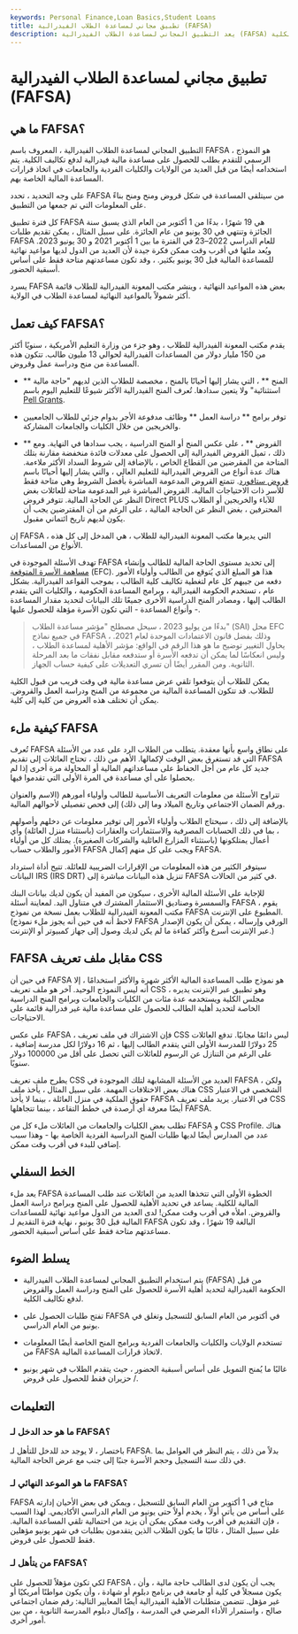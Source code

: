 ```yaml
---
keywords: Personal Finance,Loan Basics,Student Loans
title: تطبيق مجاني لمساعدة الطلاب الفيدرالية (FAFSA)
description: يعد التطبيق المجاني لمساعدة الطلاب الفيدرالية (FAFSA) هو المفتاح للحصول على المنح والمنح الدراسية ودراسة العمل والقروض للمساعدة في دفع تكاليف الكلية.
---
```


# تطبيق مجاني لمساعدة الطلاب الفيدرالية (FAFSA)
## ما هي FAFSA؟

التطبيق المجاني لمساعدة الطلاب الفيدرالية ، المعروف باسم FAFSA ، هو النموذج الرسمي للتقدم بطلب للحصول على مساعدة مالية فيدرالية لدفع تكاليف الكلية. يتم استخدامه أيضًا من قبل العديد من الولايات والكليات الفردية والجامعات في اتخاذ قرارات المساعدة المالية الخاصة بهم.

على وجه التحديد ، تحدد FAFSA من سيتلقى المساعدة في شكل قروض ومنح ومنح بناءً على المعلومات التي تم جمعها من التطبيق.

كل فترة تطبيق FAFSA هي 19 شهرًا ، بدءًا من 1 أكتوبر من العام الذي يسبق سنة الجائزة وتنتهي في 30 يونيو من عام الجائزة. على سبيل المثال ، يمكن تقديم طلبات FAFSA للعام الدراسي 2022–23 في الفترة ما بين 1 أكتوبر 2021 و 30 يونيو 2023. ويُعد ملئها في أقرب وقت ممكن فكرة جيدة لأن العديد من الدول لديها مواعيد نهائية للمساعدة المالية قبل 30 يونيو بكثير. ، وقد تكون مساعدتهم متاحة فقط على أساس أسبقية الحضور.

يسرد FAFSA بعض هذه المواعيد النهائية ، وينشر مكتب المعونة الفيدرالية للطلاب قائمة أكثر شمولاً بالمواعيد النهائية لمساعدة الطلاب في الولاية.

## كيف تعمل FAFSA؟

يقدم مكتب المعونة الفيدرالية للطلاب ، وهو جزء من وزارة التعليم الأمريكية ، سنويًا أكثر من 150 مليار دولار من المساعدات الفيدرالية لحوالي 13 مليون طالب. تتكون هذه المساعدة من منح ودراسة عمل وقروض.

- ** المنح ** ، التي يشار إليها أحيانًا بالمنح ، مخصصة للطلاب الذين لديهم "حاجة مالية استثنائية" ولا يتعين سدادها. تُعرف المنح الفيدرالية الأكثر شيوعًا للتعليم اليوم باسم [Pell Grants](/pell-grant).

- توفر برامج ** دراسة العمل ** وظائف مدفوعة الأجر بدوام جزئي للطلاب الجامعيين والخريجين من خلال الكليات والجامعات المشاركة.

- ** القروض ** ، على عكس المنح أو المنح الدراسية ، يجب سدادها في النهاية. ومع ذلك ، تميل القروض الفيدرالية إلى الحصول على معدلات فائدة منخفضة مقارنة بتلك المتاحة من المقرضين من القطاع الخاص ، بالإضافة إلى شروط السداد الأكثر ملاءمة. هناك عدة أنواع من القروض الفيدرالية للتعليم العالي ، والتي يشار إليها أحيانًا باسم [قروض ستافورد](/stafford-loan). تتمتع القروض المدعومة المباشرة بأفضل الشروط وهي متاحة فقط للأسر ذات الاحتياجات المالية. القروض المباشرة غير المدعومة متاحة للعائلات بغض النظر عن الحاجة المالية. تتوفر قروض Direct PLUS للآباء والخريجين أو الطلاب المحترفين ، بغض النظر عن الحاجة المالية ، على الرغم من أن المقترضين يجب أن يكون لديهم تاريخ ائتماني مقبول.

إن FAFSA ، التي يديرها مكتب المعونة الفيدرالية للطلاب ، هي المدخل إلى كل هذه الأنواع من المساعدات.

تهدف الأسئلة الموجودة في FAFSA إلى تحديد مستوى الحاجة المالية للطالب وإنشاء [مساهمة الأسرة المتوقعة](/expected-family-contribution) (EFC). هذا هو المبلغ الذي يُتوقع من الطالب وأولياء الأمور دفعه من جيبهم كل عام لتغطية تكاليف كلية الطالب ، بموجب القواعد الفيدرالية. بشكل عام ، تستخدم الحكومة الفيدرالية ، وبرامج المساعدة الحكومية ، والكليات التي يتقدم الطالب إليها ، ومصادر المنح الدراسية الأخرى جميعًا تلك البيانات لتحديد مقدار المساعدة - وأنواع المساعدة - التي تكون الأسرة مؤهلة للحصول عليها.

> بدءًا من يوليو 2023 ، سيحل مصطلح "مؤشر مساعدة الطلاب" (SAI) محل EFC في جميع نماذج FAFSA ، وذلك بفضل قانون الاعتمادات الموحدة لعام 2021. يحاول التغيير توضيح ما هو هذا الرقم في الواقع: مؤشر الأهلية لمساعدة الطلاب ، وليس انعكاسًا لما يمكن أن تدفعه الأسرة أو ستدفعه مقابل نفقات ما بعد المرحلة الثانوية. ومن المقرر أيضًا أن تسري التعديلات على كيفية حساب الجهاز.

>

>

>

>

يمكن للطلاب أن يتوقعوا تلقي عرض مساعدة مالية في وقت قريب من قبول الكلية للطلاب. قد تتكون المساعدة المالية من مجموعة من المنح ودراسة العمل والقروض. يمكن أن تختلف هذه العروض من كلية إلى كلية.

## كيفية ملء FAFSA

تُعرف FAFSA على نطاق واسع بأنها معقدة. يتطلب من الطلاب الرد على عدد من الأسئلة التي قد تستغرق بعض الوقت لإكمالها. الأهم من ذلك ، تحتاج العائلات إلى تقديم FAFSA جديد كل عام من أجل الحفاظ على مساعداتهم المالية أو المحاولة مرة أخرى إذا لم يحصلوا على أي مساعدة في المرة الأولى التي تقدموا فيها.

تتراوح الأسئلة من معلومات التعريف الأساسية للطالب وأولياء أمورهم (الاسم والعنوان ورقم الضمان الاجتماعي وتاريخ الميلاد وما إلى ذلك) إلى فحص تفصيلي لأحوالهم المالية.

بالإضافة إلى ذلك ، سيحتاج الطلاب وأولياء الأمور إلى توفير معلومات عن دخلهم وأصولهم ، بما في ذلك الحسابات المصرفية والاستثمارات والعقارات (باستثناء منزل العائلة) وأي أعمال يمتلكونها (باستثناء المزارع العائلية والشركات الصغيرة). يمتلك كل من أولياء الأمور والطلاب حساب FAFSA ويجب على كل منهم إكمال FAFSA.

سيتوفر الكثير من هذه المعلومات من الإقرارات الضريبية للعائلة. تتيح أداة استرداد البيانات IRS (IRS DRT) تنزيل هذه البيانات مباشرة إلى FAFSA في كثير من الحالات.

للإجابة على الأسئلة المالية الأخرى ، سيكون من المفيد أن يكون لديك بيانات البنك والسمسرة وصناديق الاستثمار المشترك في متناول اليد. لمعاينة أسئلة FAFSA ، يقوم مكتب المعونة الفيدرالية للطلاب بعمل نسخة من نموذج FAFSA المطبوع على الإنترنت. (لاحظ أنه في حين أنه يجوز ملء نموذج FAFSA الورقي وإرساله ، يمكن أن يكون الإصدار عبر الإنترنت أسرع وأكثر كفاءة ما لم يكن لديك وصول إلى جهاز كمبيوتر أو الإنترنت.)

## FAFSA مقابل ملف تعريف CSS

في حين أن FAFSA هو نموذج طلب المساعدة المالية الأكثر شهرة والأكثر استخدامًا ، إلا أنه ليس النموذج الوحيد. آخر هو ملف تعريف CSS ، وهو تطبيق عبر الإنترنت يديره مجلس الكلية ويستخدمه عدة مئات من الكليات والجامعات وبرامج المنح الدراسية الخاصة لتحديد أهلية الطالب للحصول على مساعدة مالية غير فدرالية قائمة على الاحتياجات.

على عكس FAFSA ، فإن الاشتراك في ملف تعريف CSS ليس دائمًا مجانيًا. تدفع العائلات 25 دولارًا للمدرسة الأولى التي يتقدم الطالب إليها ، ثم 16 دولارًا لكل مدرسة إضافية ، على الرغم من التنازل عن الرسوم للعائلات التي تحصل على أقل من 100000 دولار سنويًا.

يطرح ملف تعريف CSS العديد من الأسئلة المشابهة لتلك الموجودة في FAFSA ، ولكن هناك بعض الاختلافات المهمة. على سبيل المثال ، يأخذ ملف CSS الشخصي في الاعتبار حقوق الملكية في منزل العائلة ، بينما لا يأخذ FAFSA في الاعتبار. يريد ملف تعريف CSS أيضًا معرفة أي أرصدة في خطط التقاعد ، بينما تتجاهلها FAFSA.

تطلب بعض الكليات والجامعات من العائلات ملء كل من FAFSA و CSS Profile. هناك عدد من المدارس أيضًا لديها طلبات المنح الدراسية الفردية الخاصة بها - وهذا سبب إضافي للبدء في أقرب وقت ممكن.

## الخط السفلي

يعد ملء FAFSA الخطوة الأولى التي تتخذها العديد من العائلات عند طلب المساعدة المالية للكلية. يساعد في تحديد الأهلية للحصول على المنح وبرامج دراسة العمل والقروض. املأه في أقرب وقت ممكن! لدى العديد من الدول مواعيد نهائية للمساعدات المالية قبل 30 يونيو ، نهاية فترة التقديم لـ FAFSA البالغة 19 شهرًا ، وقد تكون مساعدتهم متاحة فقط على أساس أسبقية الحضور.

## يسلط الضوء

- يتم استخدام التطبيق المجاني لمساعدة الطلاب الفيدرالية (FAFSA) من قبل الحكومة الفيدرالية لتحديد أهلية الأسرة للحصول على المنح ودراسة العمل والقروض لدفع تكاليف الكلية.

- تفتح طلبات الحصول على FAFSA في أكتوبر من العام السابق للتسجيل وتغلق في يونيو من العام الدراسي.

- تستخدم الولايات والكليات والجامعات الفردية وبرامج المنح الخاصة أيضًا المعلومات من FAFSA لاتخاذ قرارات المساعدة المالية.

- غالبًا ما يُمنح التمويل على أساس أسبقية الحضور ، حيث يتقدم الطلاب في شهر يونيو / حزيران فقط للحصول على قروض.

## التعليمات

### ما هو حد الدخل لـ FAFSA؟

باختصار ، لا يوجد حد للدخل للتأهل لـ FAFSA. بدلاً من ذلك ، يتم النظر في العوامل بما في ذلك سنة التسجيل وحجم الأسرة جنبًا إلى جنب مع عرض الحاجة المالية.

### ما هو الموعد النهائي لـ FAFSA؟

FAFSA متاح في 1 أكتوبر من العام السابق للتسجيل ، ويمكن في بعض الأحيان إدارته على أساس من يأتي أولاً ، يخدم أولاً حتى يونيو من العام الدراسي الأكاديمي. لهذا السبب ، فإن التقديم في أقرب وقت ممكن يمكن أن يزيد من احتمالية تلقي المساعدة المالية. على سبيل المثال ، غالبًا ما يكون الطلاب الذين يتقدمون بطلبات في شهر يونيو مؤهلين فقط للحصول على قروض.

### من يتأهل لـ FAFSA؟

لكي تكون مؤهلاً للحصول على FAFSA ، يجب أن يكون لدى الطالب حاجة مالية ، وأن يكون مسجلاً في كلية أو جامعة في برنامج دبلوم أو شهادة ، وأن يكون مواطنًا أمريكيًا أو غير مؤهل. تتضمن متطلبات الأهلية الفيدرالية أيضًا المعايير التالية: رقم ضمان اجتماعي صالح ، واستمرار الأداء المرضي في المدرسة ، وإكمال دبلوم المدرسة الثانوية ، من بين أمور أخرى.

